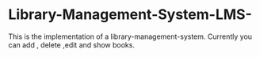 # Library-Management-System-LMS-
This is the implementation of a library-management-system. Currently you can add , delete ,edit and show books.
